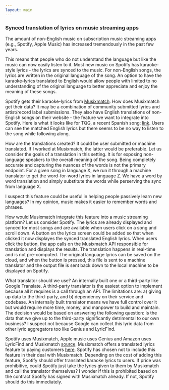 ```yaml
---
layout: main
---
```


### Synced translation of lyrics on music streaming apps

The amount of non-English music on subscription music streaming apps (e.g., Spotify, Apple Music) has increased tremendously in the past few years.

This means that people who do not understand the language but like the music can now easily listen to it. Most new music on Spotify has karaoke-style lyrics - the lyrics are synced to the music. For non-English songs, the lyrics are written in the original language of the song. An option to have the karaoke-lyrics translated to English would allow people with limited to no understanding of the original language to better appreciate and enjoy the meaning of these songs.  

Spotify gets their karaoke-lyrics from [Musixmatch](https://www.musixmatch.com/). How does Musixmatch get their data? It may be a combination of community submitted lyrics and artist/record label submissions. They also have English translations of non-English songs on their website - the feature we want to integrate into Spotify. Here is what it looks like for TQG, a recent Spanish song: [link](https://www.musixmatch.com/lyrics/KAROL-G-7/TQG/translation/english). Users can see the matched English lyrics but there seems to be no way to listen to the song while following along. 

How are the translations created? It could be user submitted or machine translated. If I worked at Musixmatch, the latter would be preferable. Let us consider the goals of a translation in this setting. It is for exposing non-language speakers to the overall meaning of the song. Being completely accurate and capturing the nuances of the words is not the primary endpoint. For a given song in language X, we run it through a machine translator to get the word-for-word lyrics in language Z. We have a word by word translation and simply substitute the words while perserving the sync from language X. 

I suspect this feature could be useful in helping people passively learn new languages? In my opinion, music makes it easier to remember words and phrases. 

How would Musixmatch integrate this feature into a music streaming platform? Let us consider Spotify. The lyrics are already displayed and synced for most songs and are available when users click on a song and scroll down. A button on the lyrics screen could be added so that when clicked it now displayes the synced translated English lyrics. When users click the button, the app calls on the Musixmatch API responsible for translation and displays the results. The translation happens in real-time and is not pre-computed. The original language lyrics can be saved on the cloud, and when the button is pressed, this file is sent to a machine translator and the output file is sent back down to the local machine to be displayed on Spotify. 

What translator should we use? An internally built one or a third-party like Google Translate. A third-party translator is the easiest option to implement because all it requires is a call through an API. The limitations are: a) giving up data to the third-party, and b) dependency on their service and codebase. An internally built translator means we have full control over it but would require more time, money, and manpower to build and maintain. The decision would be based on answering the following question: Is the data that we give up to the third-party significantly detrimental to our own business? I suspect not because Google can collect this lyric data from other lyric aggregators too like Genius and LyricFind. 

Spotify uses Musixmatch, Apple music uses Genius and Amazon uses LyricFind and Musixmatch [source](https://techcrunch.com/2021/11/18/spotify-finally-rolls-out-real-time-lyrics-to-global-users/). Musixmatch offers a translated lyrics feature to paying customers [here](https://about.musixmatch.com/business/features). Spotify has chosen not to include this feature in their deal with Musixmatch. Depending on the cost of adding this feature, Spotify should offer translated karaoke lyrics to users. If price was prohibitive, could Spotify just take the lyrics given to them by Musixmatch and call the translator themselves? I wonder if this is prohibited based on the contract Spotify has signed with Musixmatch already. If not, Spotify should do this immediately. 










